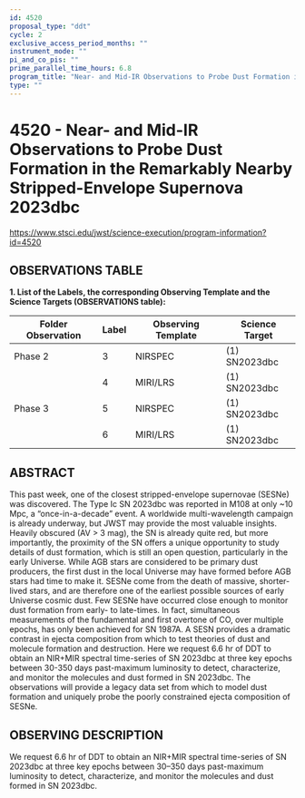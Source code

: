 ```yaml
---
id: 4520
proposal_type: "ddt"
cycle: 2
exclusive_access_period_months: ""
instrument_mode: ""
pi_and_co_pis: ""
prime_parallel_time_hours: 6.8
program_title: "Near- and Mid-IR Observations to Probe Dust Formation in the Remarkably Nearby Stripped-Envelope Supernova 2023dbc"
type: ""
---
```

# 4520 - Near- and Mid-IR Observations to Probe Dust Formation in the Remarkably Nearby Stripped-Envelope Supernova 2023dbc
https://www.stsci.edu/jwst/science-execution/program-information?id=4520
## OBSERVATIONS TABLE
**1. List of the Labels, the corresponding Observing Template and the Science Targets (OBSERVATIONS table):**

| Folder Observation | Label    | Observing Template           | Science Target  |
|--------------------|----------|------------------------------|-----------------|
| Phase 2            | 3        | NIRSPEC                      | (1) SN2023dbc   |
|                    | 4        | MIRI/LRS                     | (1) SN2023dbc   |
| Phase 3            | 5        | NIRSPEC                      | (1) SN2023dbc   |
|                    | 6        | MIRI/LRS                     | (1) SN2023dbc   |

## ABSTRACT

This past week, one of the closest stripped-envelope supernovae (SESNe) was discovered. The Type Ic SN 2023dbc was reported in M108 at only ~10 Mpc, a “once-in-a-decade” event. A worldwide multi-wavelength campaign is already underway, but JWST may provide the most valuable insights. Heavily obscured (AV > 3 mag), the SN is already quite red, but more importantly, the proximity of the SN offers a unique opportunity to study details of dust formation, which is still an open question, particularly in the early Universe. While AGB stars are considered to be primary dust producers, the first dust in the local Universe may have formed before AGB stars had time to make it. SESNe come from the death of massive, shorter-lived stars, and are therefore one of the earliest possible sources of early Universe cosmic dust. Few SESNe have occurred close enough to monitor dust formation from early- to late-times. In fact, simultaneous measurements of the fundamental and first overtone of CO, over multiple epochs, has only been achieved for SN 1987A. A SESN provides a dramatic contrast in ejecta composition from which to test theories of dust and molecule formation and destruction. Here we request 6.6 hr of DDT to obtain an NIR+MIR spectral time-series of SN 2023dbc at three key epochs between 30-350 days past-maximum luminosity to detect, characterize, and monitor the molecules and dust formed in SN 2023dbc. The observations will provide a legacy data set from which to model dust formation and uniquely probe the poorly constrained ejecta composition of SESNe.

## OBSERVING DESCRIPTION

We request 6.6 hr of DDT to obtain an NIR+MIR spectral time-series of SN 2023dbc at three key epochs between 30–350 days past-maximum luminosity to detect, characterize, and monitor the molecules and dust formed in SN 2023dbc.